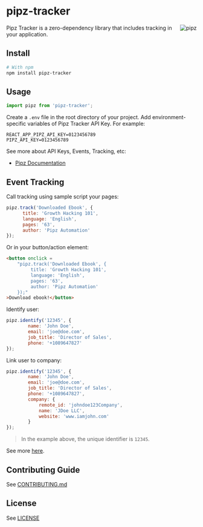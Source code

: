 # pipz-tracker

<img src="https://pipz.com/static/images/_new/sections/automate-customer-acquisition-conversion.png" alt="pipz" align="right" />

Pipz Tracker is a zero-dependency library that includes tracking in your application.

## Install

```bash
# With npm
npm install pipz-tracker
```

## Usage

```javascript
import pipz from 'pipz-tracker';
```

Create a `.env` file in the root directory of your project. Add
environment-specific variables of Pipz Tracker API Key. For example:

```dosini
REACT_APP_PIPZ_API_KEY=0123456789
PIPZ_API_KEY=0123456789
```

See more about API Keys, Events, Tracking, etc:
- [Pipz Documentation](https://docs.pipz.com/)

## Event Tracking

Call tracking using sample script your pages:

```javascript
pipz.track('Downloaded Ebook', {
      title: 'Growth Hacking 101',
      language: 'English',
      pages: '63',
      author: 'Pipz Automation'
});
```

Or in your button/action element:

```html
<button onclick =
    "pipz.track('Downloaded Ebook', {
         title: 'Growth Hacking 101',
         language: 'English',
         pages: '63',
         author: 'Pipz Automation'
    });"
>Download ebook!</button>
```

Identify user:

```javascript
pipz.identify('12345', {
        name: 'John Doe',
        email: 'joe@doe.com',
        job_title: 'Director of Sales',
        phone: '+1089647827'
});
```

Link user to company:

```javascript
pipz.identify('12345', {
        name: 'John Doe',
        email: 'joe@doe.com',
        job_title: 'Director of Sales',
        phone: '+1089647827',
        company: {
            remote_id: 'johndoe123Company',
            name: 'JDoe LLC',
            website: 'www.iamjohn.com'
        }
});
```

> In the example above, the unique identifier is `12345`.

See more [here](https://docs.pipz.com/central-de-ajuda/event-tracking/enviar-eventos-personalizados).

## Contributing Guide

See [CONTRIBUTING.md](CONTRIBUTING.md)

## License

See [LICENSE](LICENSE)